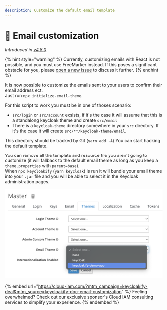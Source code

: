 ```yaml
---
description: Customize the default email template
---
```


# 📧 Email customization

_Introduced in_ [_v4.8.0_](https://github.com/InseeFrLab/keycloakify/releases/tag/v4.8.0)

{% hint style="warning" %}
Currently, customizing emails with React is not possible, and you must use FreeMarker instead. If this poses a significant obstacle for you, please [open a new issue](https://github.com/keycloakify/keycloakify/issues/new) to discuss it further.
{% endhint %}

It is now possible to customize the emails sent to your users to confirm their email address ect.\
Just run `npx initialize-email-theme`.

For this script to work you must be in one of thoses scenario:

* `src/login` or `src/account` exsists, if it's the case it will assume that this is a standalong keycloak theme and create `src/email`
* There is a `keycloak-theme` directory somewhere in your `src` directory. If it's the case it will create `src/**/keycloak-theme/email`.

This directory should be tracked by Git (`yarn add -A`) You can start hacking the default template.

You can remove all the template and resource file you aren't going to customize (it will fallback to the default email theme as long as you keep a `theme.properties` with `parent=base`).  \
When `npx keycloakify` (`yarn keycloak`) is run it will bundle your email theme into your `.jar` file and you will be able to select it in the Keycloak administration pages.

![Selecting your email theme in the Keycloak admin](.gitbook/assets/email.png)

{% embed url="https://cloud-iam.com/?mtm_campaign=keycloakify-deal&mtm_source=keycloakify-doc-email-customization" %}
Feeling overwhelmed? Check out our exclusive sponsor's Cloud IAM consulting services to simplify your experience.
{% endembed %}
